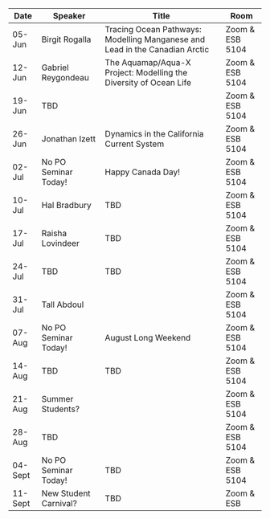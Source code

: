 Date  |  Speaker                                            |  Title                                                                                                |  Room
---------|-----------------------------------------------------|---------------------------------------------------------------------------------------------------------------------|------
05-Jun   | Birgit Rogalla                              | Tracing Ocean Pathways: Modelling Manganese and Lead in the Canadian Arctic |  Zoom & ESB 5104
12-Jun   | Gabriel Reygondeau                            | The Aquamap/Aqua-X Project: Modelling the Diversity of Ocean Life |  Zoom & ESB 5104
19-Jun   | TBD                    |                               |  Zoom & ESB 5104
26-Jun   | Jonathan Izett               | Dynamics in the California Current System |  Zoom & ESB 5104
02-Jul   | No PO Seminar Today!                          |  Happy Canada Day!                                            |  Zoom & ESB 5104
10-Jul   | Hal Bradbury                   | TBD                               |  Zoom & ESB 5104
17-Jul  | Raisha Lovindeer                             | TBD  |  Zoom & ESB 5104
24-Jul   | TBD                                           |  TBD                                                           |  Zoom & ESB 5104
31-Jul  | Tall Abdoul |      |  Zoom & ESB 5104
07-Aug   | No PO Seminar Today!                        | August Long Weekend                        |  Zoom & ESB 5104
14-Aug   | TBD                                           |  TBD                                                           |  Zoom & ESB 5104
21-Aug  | Summer Students?                        |                                           |  Zoom & ESB 5104
28-Aug   | TBD                               |  |  Zoom & ESB 5104
04-Sept   | No PO Seminar Today!                                 | TBD          |  Zoom & ESB 5104
11-Sept  | New Student Carnival? | TBD | Zoom & ESB